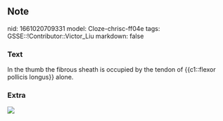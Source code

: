 ## Note
nid: 1661020709331
model: Cloze-chrisc-ff04e
tags: GSSE::!Contributor::Victor_Liu
markdown: false

### Text
In the thumb the fibrous sheath is occupied by the tendon of {{c1::flexor pollicis longus}} alone.

### Extra
<img src="paste-62f13761f476dbc3a568c912fab380455560baa1.jpg">
